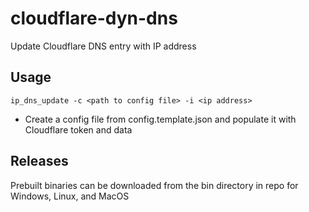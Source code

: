 # cloudflare-dyn-dns
Update Cloudflare DNS entry with IP address 

## Usage

```
ip_dns_update -c <path to config file> -i <ip address>
```

* Create a config file from config.template.json and populate it with Cloudflare token and data

## Releases
Prebuilt binaries can be downloaded from the bin directory in repo for Windows, Linux, and MacOS 